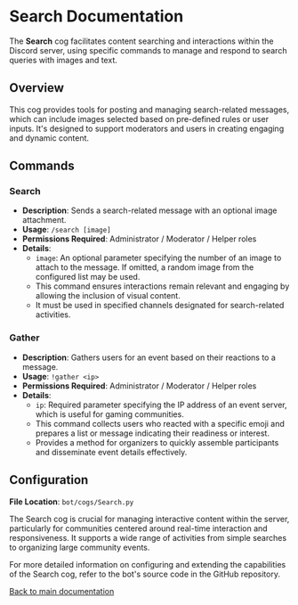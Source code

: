# Search Documentation

The **Search** cog facilitates content searching and interactions within the Discord server, using specific commands to manage and respond to search
queries with images and text.

## Overview

This cog provides tools for posting and managing search-related messages, which can include images selected based on pre-defined rules or user inputs.
It's designed to support moderators and users in creating engaging and dynamic content.

## Commands

### Search

- **Description**: Sends a search-related message with an optional image attachment.
- **Usage**: `/search [image]`
- **Permissions Required**: Administrator / Moderator / Helper roles
- **Details**:
    - `image`: An optional parameter specifying the number of an image to attach to the message. If omitted, a random image from the configured list
      may be used.
    - This command ensures interactions remain relevant and engaging by allowing the inclusion of visual content.
    - It must be used in specified channels designated for search-related activities.

### Gather

- **Description**: Gathers users for an event based on their reactions to a message.
- **Usage**: `!gather <ip>`
- **Permissions Required**: Administrator / Moderator / Helper roles
- **Details**:
    - `ip`: Required parameter specifying the IP address of an event server, which is useful for gaming communities.
    - This command collects users who reacted with a specific emoji and prepares a list or message indicating their readiness or interest.
    - Provides a method for organizers to quickly assemble participants and disseminate event details effectively.

## Configuration

**File Location**: `bot/cogs/Search.py`

The Search cog is crucial for managing interactive content within the server, particularly for communities centered around real-time interaction and
responsiveness. It supports a wide range of activities from simple searches to organizing large community events.

For more detailed information on configuring and extending the capabilities of the Search cog, refer to the bot's source code in the GitHub repository.

[Back to main documentation](https://github.com/overklassniy/Oscar_Dota_Hub_Discord_Bot/blob/master/docs/en/Documentation.md)
